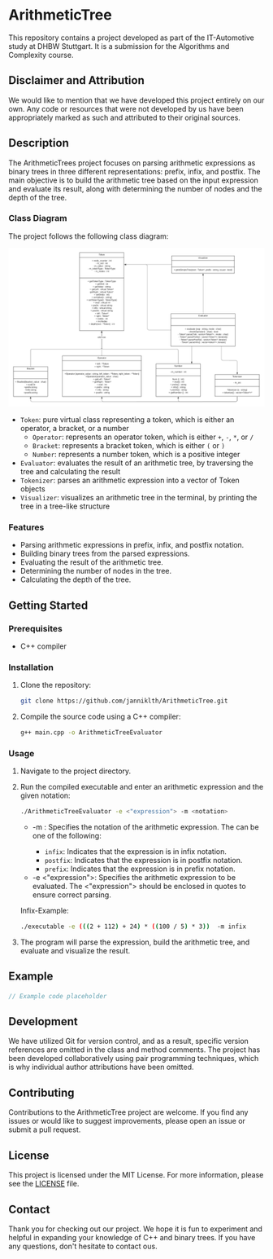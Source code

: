 # ArithmeticTree
This repository contains a project developed as part of the IT-Automotive study at DHBW Stuttgart. It is a submission for the Algorithms and Complexity course.


## Disclaimer and Attribution
We would like to mention that we have developed this project entirely on our own. Any code or resources that were not developed by us have been appropriately marked as such and attributed to their original sources.


## Description

The ArithmeticTrees project focuses on parsing arithmetic expressions as binary trees in three different representations: prefix, infix, and postfix. The main objective is to build the arithmetic tree based on the input expression and evaluate its result, along with determining the number of nodes and the depth of the tree.


### Class Diagram

The project follows the following class diagram:

<img src="doc/UML_ArithmeticTree.png" alt="Alt text" title="Optional title">


- `Token`: pure virtual class representing a token, which is either an operator, a bracket, or a number
   - `Operator`: represents an operator token, which is either `+`, `-`, `*`, or `/`
   - `Bracket`: represents a bracket token, which is either `(` or `)` 
   - `Number`: represents a number token, which is a positive integer
- `Evaluator`: evaluates the result of an arithmetic tree, by traversing the tree and calculating the result
- `Tokenizer`: parses an arithmetic expression into a vector of Token objects
- `Visualizer`: visualizes an arithmetic tree in the terminal, by printing the tree in a tree-like structure


### Features

- Parsing arithmetic expressions in prefix, infix, and postfix notation.
- Building binary trees from the parsed expressions.
- Evaluating the result of the arithmetic tree.
- Determining the number of nodes in the tree.
- Calculating the depth of the tree.
  

## Getting Started

### Prerequisites

- C++ compiler

### Installation

1. Clone the repository:

   ```bash
   git clone https://github.com/janniklth/ArithmeticTree.git

2. Compile the source code using a C++ compiler:

   ```bash
   g++ main.cpp -o ArithmeticTreeEvaluator

### Usage

1. Navigate to the project directory.

2. Run the compiled executable and enter an arithmetic expression and the given notation:

   ```bash
   ./ArithmeticTreeEvaluator -e <"expression"> -m <notation>
    ```
   - -m <notation>: Specifies the notation of the arithmetic expression. The <notation> can be one of the following:
     - `infix`: Indicates that the expression is in infix notation. 
     - `postfix`: Indicates that the expression is in postfix notation. 
     - `prefix`: Indicates that the expression is in prefix notation. 
   - -e <"expression">: Specifies the arithmetic expression to be evaluated. The <"expression"> should be enclosed in quotes to ensure correct parsing.

   Infix-Example: 

    ```bash
    ./executable -e (((2 + 112) + 24) * ((100 / 5) * 3))  -m infix
    ```



4. The program will parse the expression, build the arithmetic tree, and evaluate and visualize the result.


## Example

```c++
// Example code placeholder
```

## Development
We have utilized Git for version control, and as a result, specific version references are omitted in the class and method comments. The project has been developed collaboratively using pair programming techniques, which is why individual author attributions have been omitted.


## Contributing

Contributions to the ArithmeticTree project are welcome. If you find any issues or would like to suggest improvements, please open an issue or submit a pull request.

## License

This project is licensed under the MIT License. For more information, please see the [LICENSE](LICENSE) file.

## Contact

Thank you for checking out our project. We hope it is fun to experiment and helpful in expanding your knowledge of C++ and binary trees. If you have any questions, don't hesitate to contact ous.
